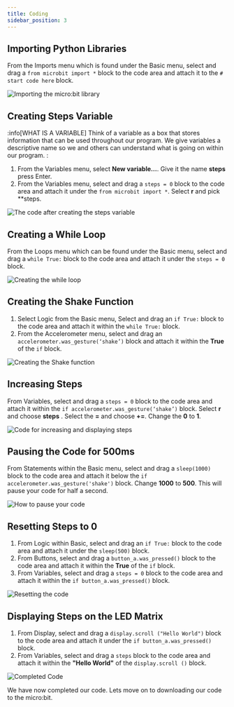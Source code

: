 ```yaml
---
title: Coding
sidebar_position: 3
---
```


## Importing Python Libraries

From the Imports menu which is found under the Basic menu, select and drag a `from microbit import *` block to the code area and attach it to the `# start code here` block.

![Importing the micro:bit library](./img/ImportingLibraries.png)

## Creating Steps Variable

:info[WHAT IS A VARIABLE]
Think of a variable as a box that stores information that can be used throughout our program. We give variables a descriptive name so we and others can understand what is going on within our program.
:

1. From the Variables menu, select **New variable…**. Give it the name **steps** press Enter.
2. From the Variables menu, select and drag a `steps = 0` block to the code area and attach it under the `from microbit import *`. Select **r** and pick **steps.

![The code after creating the steps variable](./img/StepsVariable.png)

## Creating a While Loop

From the Loops menu which can be found under the Basic menu, select and drag a `while True:` block to the code area and attach it under the `steps = 0` block.

![Creating the while loop](./img/whileLoop.png)

## Creating the Shake Function

1. Select Logic from the Basic menu, Select and drag an `if True:` block to the code area and attach it within the `while True:` block.
2. From the Accelerometer menu, select and drag an `accelerometer.was_gesture(‘shake’)` block and attach it within the **True** of the `if` block.

![Creating the Shake function](./img/ShakeGesture.png)

## Increasing Steps

From Variables, select and drag a `steps = 0`  block to the code area and attach it within the  `if accelerometer.was_gesture(‘shake’)` block. Select **r** and choose **steps** . Select the **=** and choose **+=**. Change the **0** to **1**.

![Code for increasing and displaying steps](./img/CountingSteps.png)

## Pausing the Code for 500ms

From Statements within the Basic menu, select and drag a `sleep(1000)` block to the code area and attach it below the `if accelerometer.was_gesture('shake')` block. Change **1000** to **500**. This will pause your code for half a second. 

![How to pause your code](./img/PausingCode.png)

## Resetting Steps to 0

1. From Logic within Basic, select and drag an `if True:` block to the  code area and attach it under the `sleep(500)` block.
2. From Buttons, select and drag a `button_a.was_pressed()` block to the code area and attach it within the **True** of the `if` block.
3. From Variables, select and drag a `steps = 0` block to the code area and attach it within the `if button_a.was_pressed()` block.

![Resetting the code](./img/ResettingSteps.png)

## Displaying Steps on the LED Matrix

1. From Display, select and drag a `display.scroll ("Hello World")` block to the code area and attach it under the `if button_a.was_pressed()` block.
2. From Variables, select and drag a `steps` block to the code area and attach it within the **"Hello World"** of the `display.scroll ()` block.

![Completed Code](./img/CompletedCode.png)

We have now completed our code. Lets move on to downloading our code to the micro:bit.